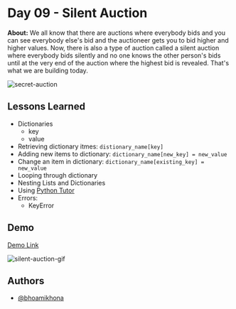 # Day 09 - Silent Auction

**About:** We all know that there are auctions where everybody bids and you can see everybody else's bid and the auctioneer gets you to bid higher and higher values. Now, there is also a type of auction called a silent auction where everybody bids silently and no one knows the other person's bids until at the very end of the auction where the highest bid is revealed. That's what we are building today.

![secret-auction](https://user-images.githubusercontent.com/50435319/220623239-a0aea90f-7432-488a-a39a-221fa20d57d1.png)

## Lessons Learned

- Dictionaries
  - key
  - value
- Retrieving dictionary itmes: `distionary_name[key]`
- Adding new items to dictionary: `dictionary_name[new_key] = new_value`
- Change an item in dictionary: `dictionary_name[existing_key] = new_value`
- Looping through dictionary
- Nesting Lists and Dictionaries
- Using [Python Tutor](https://pythontutor.com/)
- Errors:
  - KeyError

## Demo

[Demo Link](https://replit.com/@bhoamikhona/silent-auction?v=1)

![silent-auction-gif](https://user-images.githubusercontent.com/50435319/220652257-9672b092-d69a-45a3-9134-e6ed66a34172.gif)

## Authors

- [@bhoamikhona](https://github.com/bhoamikhona)

